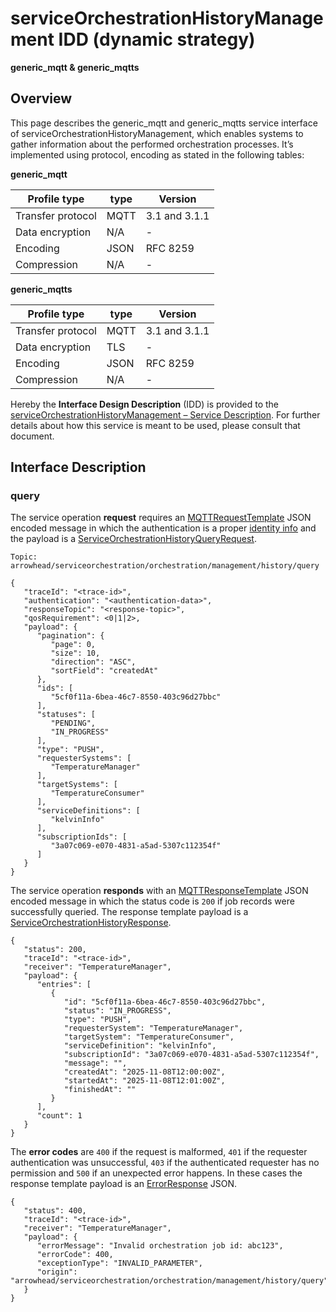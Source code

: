 # serviceOrchestrationHistoryManagement IDD (dynamic strategy)
**generic_mqtt & generic_mqtts**

## Overview

This page describes the generic_mqtt and generic_mqtts service interface of serviceOrchestrationHistoryManagement, which enables systems to gather information about the performed orchestration processes. It’s implemented using protocol, encoding as stated in the following tables:

**generic_mqtt**

Profile type | type | Version
--- | --- | ---
Transfer protocol | MQTT | 3.1 and 3.1.1
Data encryption | N/A | -
Encoding | JSON | RFC 8259
Compression | N/A | -

**generic_mqtts**

Profile type | type | Version
--- | --- | ---
Transfer protocol | MQTT | 3.1 and 3.1.1
Data encryption | TLS | -
Encoding | JSON | RFC 8259
Compression | N/A | -

Hereby the **Interface Design Description** (IDD) is provided to the [serviceOrchestrationHistoryManagement – Service Description](../../assets/sd/5_0_0/service-orchestration-history-management_sd.pdf). For further details about how this service is meant to be used, please consult that document.

## Interface Description

### query

The service operation **request** requires an [MQTTRequestTemplate](../data-models/mqtt-request-template.md) JSON encoded message in which the authentication is a proper [identity info](../../api/authentication_policy.md/#mqtt) and the payload is a [ServiceOrchestrationHistoryQueryRequest](../data-models/service-orchestration-history-query-request.md). 

```
Topic: arrowhead/serviceorchestration/orchestration/management/history/query

{
   "traceId": "<trace-id>",
   "authentication": "<authentication-data>",
   "responseTopic": "<response-topic>",
   "qosRequirement": <0|1|2>,
   "payload": {
      "pagination": {
         "page": 0,
         "size": 10,
         "direction": "ASC",
         "sortField": "createdAt"
      },
      "ids": [
         "5cf0f11a-6bea-46c7-8550-403c96d27bbc"
      ],
      "statuses": [
         "PENDING",
         "IN_PROGRESS"
      ],
      "type": "PUSH",
      "requesterSystems": [
         "TemperatureManager"
      ],
      "targetSystems": [
         "TemperatureConsumer"
      ],
      "serviceDefinitions": [
         "kelvinInfo"
      ],
      "subscriptionIds": [
         "3a07c069-e070-4831-a5ad-5307c112354f"
      ]
   }
}
```

The service operation **responds** with an [MQTTResponseTemplate](../data-models/mqtt-response-template.md) JSON encoded message in which the status code is `200` if job records were successfully queried. The response template payload is a [ServiceOrchestrationHistoryResponse](../data-models/service-orchestration-history-response.md).

```
{
   "status": 200,
   "traceId": "<trace-id>",
   "receiver": "TemperatureManager",
   "payload": {
      "entries": [
         {
            "id": "5cf0f11a-6bea-46c7-8550-403c96d27bbc",
            "status": "IN_PROGRESS",
            "type": "PUSH",
            "requesterSystem": "TemperatureManager",
            "targetSystem": "TemperatureConsumer",
            "serviceDefinition": "kelvinInfo",
            "subscriptionId": "3a07c069-e070-4831-a5ad-5307c112354f",
            "message": "",
            "createdAt": "2025-11-08T12:00:00Z",
            "startedAt": "2025-11-08T12:01:00Z",
            "finishedAt": ""
         }
      ],
      "count": 1
   }
}
```

The **error codes** are `400` if the request is malformed, `401` if the requester authentication was unsuccessful, `403` if the authenticated requester has no permission and `500` if an unexpected error happens. In these cases the response template payload is an [ErrorResponse](../data-models/error-response.md) JSON.

```
{
   "status": 400,
   "traceId": "<trace-id>",
   "receiver": "TemperatureManager",
   "payload": {
      "errorMessage": "Invalid orchestration job id: abc123",
      "errorCode": 400,
      "exceptionType": "INVALID_PARAMETER",
      "origin": "arrowhead/serviceorchestration/orchestration/management/history/query"
   }
}
```